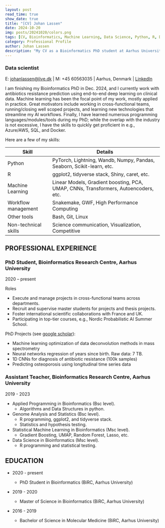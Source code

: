```yaml
---
layout: post
read_time: true
show_date: true
title: "[CV] Johan Lassen"
date: 2024-10-20
img: posts/20241020/colors.png
tags: [CV, Bioinformatics, Machine Learning, Data Science, Python, R, Deep Learning]
category: Professional Profile
author: Johan Lassen
description: "My CV as a Bioinformatics PhD student at Aarhus University"
---
```



### Data scientist
E: johanlassen@live.dk | M: +45 60563035 | Aarhus, Denmark | [LinkedIn](https://www.linkedin.com/in/johanklassen/)

I am finishing my Bioinformatics PhD in Dec. 2024, and I currently work with 
antibiotics resistance prediction using end-to-end deep learning on clinical data. Machine learning has been 
the focal point of my work, mostly applied in practice. Great motivators include working in cross-functional 
teams, running/closing well scoped projects, and learning new technologies that streamline my AI workflows. 
Finally, I have learned numerous programming languages/modules/tools during my PhD; while the overlap 
with the industry is not excessive, I have the skills to quickly get proficient in e.g., Azure/AWS, SQL, and 
Docker. 

Here are a few of my skills: 

| Skill | Details |
| --- | --- |
| Python | PyTorch, Lightning, Wandb, Numpy, Pandas, Seaborn, Scikit-learn, etc. |
| R | ggplot2, tidyverse stack, Shiny, caret, etc. |
| Machine Learning | Linear Models, Gradient boosting, PCA, UMAP, CNNs, Transformers, Autoencoders, etc. |
| Workflow management | Snakemake, GWF, High Performance Computing |
| Other tools | Bash, Git, Linux |
| Non-technical skills | Science communication, Visualization, Competitive |


## PROFESSIONAL EXPERIENCE
### PhD Student, Bioinformatics Research Centre, Aarhus University
2020 – present

Roles
-	Execute and manage projects in cross-functional teams across departments.
-	Recruit and supervise master students for projects and thesis projects.
-	Foster international scientific collaborations with France and UK.
-	Participating in top-tier courses, e.g., Nordic Probabilistic AI Summer School.


PhD Projects (see [google scholar](https://scholar.google.dk/citations?user=ZJfhNbsAAAAJ&hl=da&oi=ao)):
-	Machine learning optimization of data deconvolution methods in mass spectrometry
-	Neural networks regression of years since birth. Raw data: 7 TB.
-	1D CNNs for diagnosis of antibiotic resistance (100k samples)
-	Predicting osteoporosis using longitudinal time series data

### Assistant Teacher, Bioinformatics Research Centre, Aarhus University
2019 - 2023
-	Applied Programming in Bioinformatics (Bsc level).
    * Algorithms and Data Structures in python.
-	Genome Analysis and Statistics (Bsc level).
    * R programming, ggplot2, and tidyverse stack.
    * Statistics and hypothesis testing.
-	Statistical Machine Learning in Bioinformatics (Msc level).
    * Gradient Boosting, UMAP, Random Forest, Lasso, etc.
-	Data Science in Bioinformatics (Msc level).
    * R programming and statistical testing.

## EDUCATION
- 2020 - present

    * PhD Student in Bioinformatics (BiRC, Aarhus University)
- 2019 - 2020
    * Master of Science in Bioinformatics (BiRC, Aarhus University)
- 2016 - 2019
    * Bachelor of Science in Molecular Medicine (BiRC, Aarhus University)
